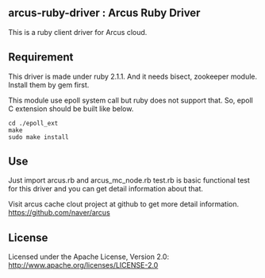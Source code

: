 
## arcus-ruby-driver : Arcus Ruby Driver

This is a ruby client driver for Arcus cloud.

## Requirement

This driver is made under ruby 2.1.1.
And it needs bisect, zookeeper module. Install them by gem first.

This module use epoll system call but ruby does not support that.
So, epoll C extension should be built like below.

```
cd ./epoll_ext
make
sudo make install
```


## Use

Just import arcus.rb and arcus_mc_node.rb
test.rb is basic functional test for this driver and you can get detail information about that.

Visit arcus cache clout project at github to get more detail information.
https://github.com/naver/arcus


## License

Licensed under the Apache License, Version 2.0: http://www.apache.org/licenses/LICENSE-2.0



